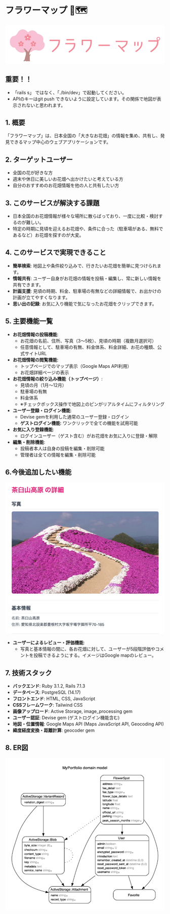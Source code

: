 # フラワーマップ 🌷🗺️

![フラワーマップ ロゴ](images/logo.png)

## 重要！！
* 「rails s」 ではなく、「./bin/dev」で起動してください。
* APIのキーはgit push できないように設定しています。その関係で地図が表示されないと思われます。

## 1. 概要

「フラワーマップ」は、日本全国の「大きなお花畑」の情報を集め、共有し、発見できるマップ中心のウェブアプリケーションです。

## 2. ターゲットユーザー

* 全国の花が好きな方
* 週末や休日に美しいお花畑へ出かけたいと考えている方
* 自分のおすすめのお花畑情報を他の人と共有したい方

## 3. このサービスが解決する課題

* 日本全国のお花畑情報が様々な場所に散らばっており、一度に比較・検討するのが難しい。
* 特定の時期に見頃を迎えるお花畑や、条件に合った（駐車場がある、無料であるなど）お花畑を探すのが大変。

## 4. このサービスで実現できること

* **簡単検索**: 地図上や条件絞り込みで、行きたいお花畑を簡単に見つけられます。
* **情報共有**: ユーザー自身がお花畑の情報を投稿・編集し、常に新しい情報を共有できます。
* **計画支援**: 見頃の時期、料金、駐車場の有無などの詳細情報で、お出かけの計画が立てやすくなります。
* **思い出の記録**: お気に入り機能で気になったお花畑をクリップできます。

## 5. 主要機能一覧

* **お花畑情報の投稿機能**:
    * お花畑の名前、住所、写真（3〜5枚）、見頃の時期（複数月選択可）
    * 任意情報として、駐車場の有無、料金体系、料金詳細、お花の種類、公式サイトURL
* **お花畑情報の閲覧機能**:
    * トップページでのマップ表示（Google Maps API利用）
    * お花畑詳細ページの表示
* **お花畑情報の絞り込み機能（トップページ）**:
    * 見頃の月（1月～12月）
    * 駐車場の有無
    * 料金体系
    * ※チェックボックス操作で地図上のピンがリアルタイムにフィルタリング
* **ユーザー登録・ログイン機能**:
    * Devise gemを利用した通常のユーザー登録・ログイン
    * **ゲストログイン機能**: ワンクリックで全ての機能を試用可能
* **お気に入り登録機能**:
    * ログインユーザー（ゲスト含む）がお花畑をお気に入りに登録・解除
* **編集・削除機能**:
    * 投稿者本人は自身の投稿を編集・削除可能
    * 管理者は全ての情報を編集・削除可能

## 6.今後追加したい機能
![フラワーマップ ロゴ](images/next_task.png)
* **ユーザーによるレビュー・評価機能**:
    * 写真と基本情報の間に、各お花畑に対して、ユーザーが5段階評価やコメントを投稿できるようにする。イメージはGoogle mapのレビュー。

## 7. 技術スタック

* **バックエンド**: Ruby 3.1.2, Rails 7.1.3
* **データベース**: PostgreSQL (14.17)
* **フロントエンド**: HTML, CSS, JavaScript
* **CSSフレームワーク**: Tailwind CSS
* **画像アップロード**: Active Storage, image_processing gem
* **ユーザー認証**: Devise gem (ゲストログイン機能含む)
* **地図・位置情報**: Google Maps API (Maps JavaScript API, Geocoding API)
* **緯度経度変換・距離計算**: geocoder gem

## 8. ER図

![フラワーマップ ER図](images/er_diagram.png)

